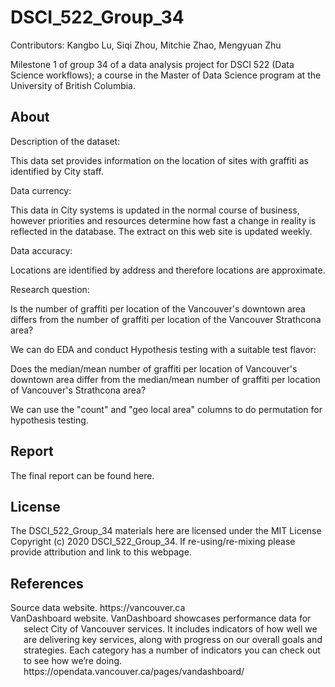 # DSCI_522_Group_34

Contributors: Kangbo Lu, Siqi Zhou, Mitchie Zhao, Mengyuan Zhu

Milestone 1 of group 34 of a data analysis project for DSCI 522 (Data Science workflows); a
course in the Master of Data Science program at the University of
British Columbia.

## About

Description of the dataset: 

This data set provides information on the location of sites with graffiti as identified by City staff. 

Data currency: 

This data in City systems is updated in the normal course of business, however priorities and resources determine how fast a change in reality is reflected in the database. The extract on this web site is updated weekly.

Data accuracy: 

Locations are identified by address and therefore locations are approximate.

Research question:

Is the number of graffiti per location of the Vancouver's downtown area differs from the number of graffiti per location of the Vancouver Strathcona area?

We can do EDA and conduct Hypothesis testing with a suitable test flavor:

Does the median/mean number of graffiti per location of Vancouver's downtown area differ from the median/mean number of graffiti per location of Vancouver's Strathcona area?

We can use the "count" and "geo local area" columns to do permutation for hypothesis testing.

## Report

The final report can be found here. 

## License

The DSCI_522_Group_34 materials here are licensed under the MIT License Copyright (c) 2020 DSCI_522_Group_34. 
If re-using/re-mixing please provide attribution and link to this webpage.

## References

<div id="refs" class="references hanging-indent">
Source data website. https://vancouver.ca

<div id="ref-Dua2019">
VanDashboard website. VanDashboard showcases performance data for select City of Vancouver services. It includes indicators of how well we are delivering key services, along with progress on our overall goals and strategies. Each category has a number of indicators you can check out to see how we’re doing. https://opendata.vancouver.ca/pages/vandashboard/

</div>

</div>
